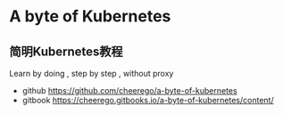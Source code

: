 # A byte of Kubernetes

## 简明Kubernetes教程

Learn by doing , step by step , without proxy


* github https://github.com/cheerego/a-byte-of-kubernetes
* gitbook https://cheerego.gitbooks.io/a-byte-of-kubernetes/content/
